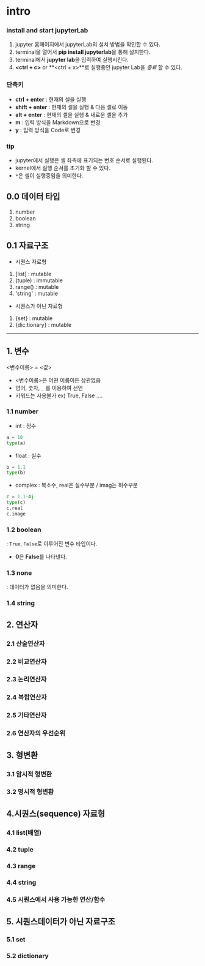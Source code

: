 # intro

### install and start jupyterLab
1. jupyter 홈페이지에서 jupyterLab의 설치 방법을 확인할 수 있다.
2. terminal을 열어서 **pip install jupyterlab**을 통해 설치한다.
3. terminal에서 **jupyter lab**을 입력하여 실행시킨다.
4. **<ctrl + c>** or **<ctrl + x>**로 실행중인 jupyter Lab을 *종료* 할 수 있다.

### 단축키
- **ctrl + enter** : 현재의 셀을 실행
- **shift + enter** : 현재의 셀을 실행 & 다음 셀로 이동 
- **alt + enter** : 현재의 셀을 실행 & 새로운 셀을 추가
- **m** : 입력 방식을 Markdown으로 변경
- **y** : 입력 방식을 Code로 변경

### tip
- jupyter에서 실행은 셀 좌측에 표기되는 번호 순서로 실행된다.
- kernel에서 실행 순서를 초기화 할 수 있다.
- `*`은 셀이 실행중임을 의미한다. 

## 0.0 데이터 타입
1. number
2. boolean
3. string

## 0.1 자료구조
- 시퀀스 자료형
1. [list] : mutable
2. (tuple) : immutable
3. range() : mutable
4. 'string' : mutable

- 시퀀스가 아닌 자료형
1. {set} : mutable
2. {dic:tionary} : mutable



---

## 1. 변수

<변수이름> = <값>
- <변수이름>은 어떤 이름이든 상관없음
- 영어, 숫자, `_` 를 이용하여 선언
- 키워드는 사용불가 ex) True, False ....

### 1.1 number

- int
: 정수

```python
a = 10
type(a)
```

- float
: 실수
```python
b = 1.1
type(b)
```

- complex
: 복소수, real은 실수부분 / imag는 허수부분

```python
c = 1.1-4j
type(c)
c.real
c.image
```

### 1.2 boolean
: `True`, `False`로 이루어진 변수 타입이다.  
- **0**은 **False**를 나타낸다.

### 1.3 none
: 데이터가 없음을 의미한다.

### 1.4 string


## 2. 연산자

### 2.1 산술연산자

### 2.2 비교연산자

### 2.3 논리연산자

### 2.4 복합연산자

### 2.5 기타연산자

### 2.6 연산자의 우선순위


## 3. 형변환

### 3.1 암시적 형변환

### 3.2 명시적 형변환


## 4.시퀀스(sequence) 자료형

### 4.1 list(배열)

### 4.2 tuple

### 4.3 range

### 4.4 string

### 4.5 시퀀스에서 사용 가능한 연산/함수


## 5. 시퀀스데이터가 아닌 자료구조

### 5.1 set

### 5.2 dictionary

